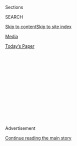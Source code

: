 <div id="app">

<div>

<div>

<div>

<div class="NYTAppHideMasthead css-1q2w90k e1suatyy0">

<div class="section css-ui9rw0 e1suatyy2">

<div class="css-eph4ug er09x8g0">

<div class="css-6n7j50">

</div>

<span class="css-1dv1kvn">Sections</span>

<div class="css-10488qs">

<span class="css-1dv1kvn">SEARCH</span>

</div>

[Skip to content](#site-content)[Skip to site
index](#site-index)

</div>

<div id="masthead-section-label" class="css-1wr3we4 eaxe0e00">

[Media](https://www.nytimes3xbfgragh.onion/section/business/media)

</div>

<div class="css-10698na e1huz5gh0">

</div>

</div>

<div id="masthead-bar-one" class="section hasLinks css-15hmgas e1csuq9d3">

<div class="css-uqyvli e1csuq9d0">

</div>

<div class="css-1uqjmks e1csuq9d1">

</div>

<div class="css-9e9ivx">

[](https://myaccount.nytimes3xbfgragh.onion/auth/login?response_type=cookie&client_id=vi)

</div>

<div class="css-1bvtpon e1csuq9d2">

[Today’s
Paper](https://www.nytimes3xbfgragh.onion/section/todayspaper)

</div>

</div>

</div>

</div>

<div data-aria-hidden="false">

<div id="site-content" data-role="main">

<div>

<div class="css-1aor85t" style="opacity:0.000000001;z-index:-1;visibility:hidden">

<div class="css-1hqnpie">

<div class="css-epjblv">

<span class="css-17xtcya">[Media](/section/business/media)</span><span class="css-x15j1o">|</span><span class="css-fwqvlz">How
the Media Could Get the Election Story
Wrong</span>

</div>

<div class="css-k008qs">

<div class="css-1iwv8en">

<span class="css-18z7m18"></span>

<div>

</div>

</div>

<span class="css-1n6z4y">https://nyti.ms/2XkCXnU</span>

<div class="css-1705lsu">

<div class="css-4xjgmj">

<div class="css-4skfbu" data-role="toolbar" data-aria-label="Social Media Share buttons, Save button, and Comments Panel with current comment count" data-testid="share-tools">

  - 
  - 
  - 
  - 
    
    <div class="css-6n7j50">
    
    </div>

  - 

</div>

</div>

</div>

</div>

</div>

</div>

<div id="NYT_TOP_BANNER_REGION" class="css-13pd83m">

</div>

<div id="top-wrapper" class="css-1sy8kpn">

<div id="top-slug" class="css-l9onyx">

Advertisement

</div>

[Continue reading the main
story](#after-top)

<div class="ad top-wrapper" style="text-align:center;height:100%;display:block;min-height:250px">

<div id="top" class="place-ad" data-position="top" data-size-key="top">

</div>

</div>

<div id="after-top">

</div>

</div>

<div>

<div id="sponsor-wrapper" class="css-1hyfx7x">

<div id="sponsor-slug" class="css-19vbshk">

Supported by

</div>

[Continue reading the main
story](#after-sponsor)

<div id="sponsor" class="ad sponsor-wrapper" style="text-align:center;height:100%;display:block">

</div>

<div id="after-sponsor">

</div>

</div>

<div class="css-186x18t">

The media equation

</div>

<div class="css-1vkm6nb ehdk2mb0">

# How the Media Could Get the Election Story Wrong

</div>

We may not know the results for days, and maybe weeks. So it’s time to
rethink “election
night.”

![<span class="css-cch8ym"><span class="css-1dv1kvn">Credit</span><span class="css-cnj6d5 e1z0qqy90" itemprop="copyrightHolder"><span class="css-1ly73wi e1tej78p0">Credit...</span><span>Delcan
&
Company</span></span></span>](https://static01.graylady3jvrrxbe.onion/images/2020/08/03/business/03bensmith/03bensmith-superJumbo.jpg)

<div class="css-18e8msd">

<div class="css-vp77d3 epjyd6m0">

<div class="css-1baulvz">

By [<span class="css-1baulvz last-byline" itemprop="name">Ben
Smith</span>](https://www.nytimes3xbfgragh.onion/by/ben-smith)

</div>

</div>

  - 
    
    <div class="css-ld3wwf e16638kd2">
    
    Aug. 2,
    2020
    
    </div>

  - 
    
    <div class="css-4xjgmj">
    
    <div class="css-d8bdto" data-role="toolbar" data-aria-label="Social Media Share buttons, Save button, and Comments Panel with current comment count" data-testid="share-tools">
    
      - 
      - 
      - 
      - 
        
        <div class="css-6n7j50">
        
        </div>
    
      - 
    
    </div>
    
    </div>

</div>

</div>

<div class="section meteredContent css-1r7ky0e" name="articleBody" itemprop="articleBody">

<div class="css-1fanzo5 StoryBodyCompanionColumn">

<div class="css-53u6y8">

Picture this Thanksgiving: turkey, football (maybe), tenser-than-usual
interactions with relatives. And perhaps a new tradition: finding out
who actually won the presidential election.

The coronavirus crisis means that states like Pennsylvania may be
counting mail-in ballots for weeks, while President Trump tweets false
allegations about fraud. And the last barriers between American
democracy and a deep political crisis may be television news and some
version of that maddening needle on The New York Times website.

I spoke last week to executives, TV hosts and election analysts across
leading American newsrooms, and I was struck by the blithe confidence
among some top managers and hosts, who generally said they’ve handled
complicated elections before and can do so again. And I was alarmed by
the near panic among some of the people paying the closest attention
— the analysts and producers trying, and often failing, to get
answers from state election officials about how and when they will count
the ballots and report results.

“The nerds are freaking out,” said Brandon Finnigan, the founder of
Decision Desk HQ, which delivers election results to media outlets. “I
don’t think it’s penetrated enough in the average viewer’s mind that
there’s not going to be an election night. The usual razzmatazz of a
panel sitting around discussing election results — that’s dead,” he
said.

</div>

</div>

<div class="css-1fanzo5 StoryBodyCompanionColumn">

<div class="css-53u6y8">

The changes the media faces are profound, with technical and political
dimensions.

First, there’s already a shift underway from a single-day, in-person
election. In the 2018 midterms,[only 60 percent of the votes were cast
in
person](https://www.census.gov/library/stories/2019/04/behind-2018-united-states-midterm-election-turnout.html)
on Election Day. More votes will probably be sent in this year by mail
or cast in September and October. That risks coverage misfires: In 2018,
cable news commentators spent[election night suggesting that the “blue
wave” hadn’t arrived](https://www.youtube.com/watch?v=T6FQmy-1Cfc). But
they were simply impatient: The Democratic surge showed up when the
final California races were called weeks later. If the 2016 election had
been conducted amid the expected surge in mail-in voting because of the
coronavirus crisis, the Pennsylvania results might not have been counted
until Thanksgiving.

Then, there’s the continuing Trump-era political crisis, often driven on
Twitter and Facebook. President Trump last Thursday
again[sought](https://www.nytimes3xbfgragh.onion/2020/07/30/us/elections/biden-vs-trump.html)
to call mail-in voting into question with false claims about fraud. If
you want a glimpse of how this could play out in November, look to 2018,
when Mr. Trump[tweeted the
suggestion](https://twitter.com/realDonaldTrump/status/1060993836984324096),
“Call for a new election?” when the Republican nominee for Senate in
Arizona fell behind as mail ballots were counted.

These are hard challenges. The media specializes in fighting the last
war, and has done a decent job this cycle of avoiding the mistakes of
2016. Reporters are calling out Mr. Trump’s falsehoods, showing
skepticism about polls and avoiding turning politics into a sport.

But the American media plays a bizarrely outsize role in American
elections, occupying the place of most countries’ national election
commissions.

Here, the media actually assembles the results from 50 states, tabulates
them and declares a victor. And — we can’t really help ourselves — the
media establishes the narrative to explain what happened. That task was
most memorably mishandled in 2000, when inaccurate calls that George W.
Bush had won Florida led to a wild retraction by Vice President Al Gore
of the concession he had offered to Mr. Bush earlier that evening,
followed by weeks of uncertainty.

</div>

</div>

<div class="css-1fanzo5 StoryBodyCompanionColumn">

<div class="css-53u6y8">

The flashy graphics and sober, confident hosts embody a long tradition
of television flimflam. When CBS invented the election night tradition
of dramatic vote projections and official calls in 1952, it outfitted
its set with a blinking, Remington Rand Univac computer. The blinking
device made for a good show. But the computer was a prop, a fake, as the
historian Jill Lepore noted in her podcast,[The Last
Archive](https://www.thelastarchive.com/).

The TV presentation is always slick, but the underpinnings of
county-by-county electoral systems are baroque and antiquated. And the
pandemic means more people will vote by mail this year, in states with
little experience processing those votes.

“There’s a lot of planning for the whiz-bang graphics, and not enough
planning for avoiding undermining trust in the American electoral
system,” said Brendan Nyhan, a Dartmouth political scientist and one of
the authors of an
April[report](https://www.law.uci.edu/faculty/full-time/hasen/2020ElectionReport.pdf)
on how to run a fair election during the pandemic. “It’s not going to be
great TV, it might not be viral content, but it’s the truth.”

Some particularly wonky journalists are trying to lay the groundwork.
NBC’s Chuck Todd said in June that he has been having “major nightmares”
about the election, and his First Read newsletter has
been[referring](https://www.nbcnews.com/politics/meet-the-press/say-goodbye-election-night-hello-election-week-n1228206)
to “election week” instead of Election Day.

But at the highest levels of most news organizations and the big social
media platforms, executives and insiders told me that it simply hasn’t
sunk in how different this year is going to be — and how to prepare
audiences for it.

Though the hosts and news executives I talked to all take preparations
seriously, many seemed to be preparing for this election as they have
for others in the past, and some waved off my alarmism.

“We don’t want to create a self-fulfilling prophecy of chaos and
confusion or suggest somehow that that’s a preordained outcome,” said
the president of NBC News, Noah Oppenheim.

</div>

</div>

<div class="css-1fanzo5 StoryBodyCompanionColumn">

<div class="css-53u6y8">

Mr. Oppenheim’s optimism is a bit hard to justify. The April report on
running a fair election offers two recommendations for the media, which
it’s mostly been ignoring. First, undertake an intense campaign to
explain to voters how the process will actually work this year. And
second, teach the public patience.

That’s not the media’s instinct. CNN did the opposite this February,
when the Iowa caucuses were slow to report results and the network put
on a “count-up” clock, impatiently tapping its foot for a result and
signaling that there’s something wrong with a slow, careful count.

Another, smaller but important change that many political types suggest:
Get rid of the misleading “percent of precincts reporting” measure. In
states like Pennsylvania and Michigan, it would be easy to have 100
percent of precincts reporting their Election Day results — but have
mail-in votes piled up in a warehouse, uncounted.

There are some encouraging signs. CNN and The Associated Press, among
others, have devoted far more reporting resources than usual to
informing audiences just how elections work and to lowering their
expectations of quick results. Mr. Oppenheim says NBC is doubling the
size of the team that covers election security and misinformation.

“It’s always an unfair standard to expect that kind of movie-like
experience on election night,” said David Scott, deputy managing editor
at the AP.

And CNN’s Washington bureau chief, Sam Feist, and the CBS News elections
and surveys director, Anthony Salvanto, both told me they’ve moved away
from using the percent of precincts reporting measure.

A top Times editor, Steve Duenes, said The Times was considering
alternatives to the single, predictive needle that offered readers false
confidence in 2016, and is looking at a “range of tools.”

</div>

</div>

<div class="css-1fanzo5 StoryBodyCompanionColumn">

<div class="css-53u6y8">

But what the moment calls for, most of all, is patience. And good luck
with that.

Nobody I talked to had any real idea how cable talkers or Twitter
take-mongers would fill hours, days and, possibly, weeks of counting or
how to apply a sober, careful lens to the wild allegations — rigged
voting machines, mysterious buses of outsiders turning up at poll sites
— that surface every election night, only to dissolve in the light of
day.

Facebook’s chief executive, Mark Zuckerberg, told me in a brief
interview on Saturday that he’s planning to brace his audience for the
postelection period. He said the site planned a round of education aimed
at “getting people ready for the fact that there’s a high likelihood
that it takes days or weeks to count this — and there’s nothing wrong or
illegitimate about that.” And he said that Facebook is considering new
rules regarding premature claims of victory or other statements about
the results. He added that the company’s election center will rely on
wire services for definitive results.

It’s possible, of course, that Joe Biden will win by a margin so large
that Florida will be called for him early. Barring that, it’s tempting
to say responsible voices should keep their mouths shut and switch over
for a few days to [Floor Is
Lava](https://www.youtube.com/watch?v=A3zkedeWbYw), and give the nice
local volunteers time to count the votes. That, however, would just cede
the conversation to the least responsible, and conspiratorial, voices.

The Republican secretary of state of Ohio, Frank LaRose, said he hoped
that the time spent waiting for results could become a kind of civics
lesson, with footage of volunteers feeding ballots into machines. Alex
Padilla, the Democratic California secretary of state, suggested that
television companies look to a Hollywood model: “You can’t think of
Election Day as a single movie — you have to treat it as maybe a
trilogy,” he said.

He didn’t say which movie.

But conveniently, a group of former top government officials called the
Transition Integrity Project actually
[gamed](https://www.bostonglobe.com/2020/07/25/nation/bipartisan-group-secretly-gathered-game-out-contested-trump-biden-election-it-wasnt-pretty/)
four possible scenarios, including one that doesn’t look that different
from 2016: a big popular win for Mr. Biden, and a narrow electoral
defeat, presumably reached after weeks of counting the votes in
Pennsylvania. For their war game, they cast John Podesta, who was
Hillary Clinton’s campaign chairman, in the role of Mr. Biden. They
expected him, when the votes came in, to concede, just as Mrs. Clinton
had.

But Mr. Podesta, playing Mr. Biden, shocked the organizers by saying he
felt his party wouldn’t let him concede. Alleging voter suppression, he
persuaded the governors of Wisconsin and Michigan to send pro-Biden
electors to the Electoral College.

In that scenario, California, Oregon, and Washington then threatened to
secede from the United States if Mr. Trump took office as planned. The
House named Mr. Biden president; the Senate and White House stuck with
Mr. Trump. At that point in the scenario, the nation stopped looking to
the media for cues, and waited to see what the military would do.

</div>

</div>

</div>

<div>

</div>

<div>

</div>

<div>

</div>

<div>

<div id="bottom-wrapper" class="css-1ede5it">

<div id="bottom-slug" class="css-l9onyx">

Advertisement

</div>

[Continue reading the main
story](#after-bottom)

<div id="bottom" class="ad bottom-wrapper" style="text-align:center;height:100%;display:block;min-height:90px">

</div>

<div id="after-bottom">

</div>

</div>

</div>

</div>

</div>

## Site Index

<div>

</div>

## Site Information Navigation

  - [© <span>2020</span> <span>The New York Times
    Company</span>](https://help.nytimes3xbfgragh.onion/hc/en-us/articles/115014792127-Copyright-notice)

<!-- end list -->

  - [NYTCo](https://www.nytco.com/)
  - [Contact
    Us](https://help.nytimes3xbfgragh.onion/hc/en-us/articles/115015385887-Contact-Us)
  - [Work with us](https://www.nytco.com/careers/)
  - [Advertise](https://nytmediakit.com/)
  - [T Brand Studio](http://www.tbrandstudio.com/)
  - [Your Ad
    Choices](https://www.nytimes3xbfgragh.onion/privacy/cookie-policy#how-do-i-manage-trackers)
  - [Privacy](https://www.nytimes3xbfgragh.onion/privacy)
  - [Terms of
    Service](https://help.nytimes3xbfgragh.onion/hc/en-us/articles/115014893428-Terms-of-service)
  - [Terms of
    Sale](https://help.nytimes3xbfgragh.onion/hc/en-us/articles/115014893968-Terms-of-sale)
  - [Site
    Map](https://spiderbites.nytimes3xbfgragh.onion)
  - [Help](https://help.nytimes3xbfgragh.onion/hc/en-us)
  - [Subscriptions](https://www.nytimes3xbfgragh.onion/subscription?campaignId=37WXW)

</div>

</div>

</div>

</div>
